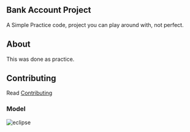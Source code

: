 ## Bank Account Project

A Simple Practice code, project you can play around with, not perfect.  

## About
This was done as practice. 

## Contributing
Read [Contributing](https://github.com/Madonahs/Bank-Account-Draft/blob/master/Contributing.md)

### Model
![eclipse](https://user-images.githubusercontent.com/11560987/37263323-97038f9c-2575-11e8-9bd5-b8992b7fbb18.PNG)

